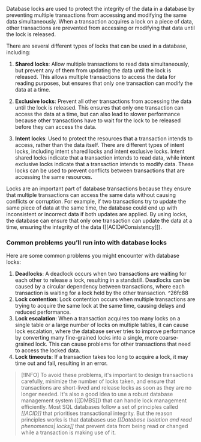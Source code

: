 Database locks are used to protect the integrity of the data in a database by preventing multiple transactions from accessing and modifying the same data simultaneously. When a transaction acquires a lock on a piece of data, other transactions are prevented from accessing or modifying that data until the lock is released.

There are several different types of locks that can be used in a database, including:

1. **Shared locks**: Allow multiple transactions to read data simultaneously, but prevent any of them from updating the data until the lock is released. This allows multiple transactions to access the data for reading purposes, but ensures that only one transaction can modify the data at a time.

2. **Exclusive locks**: Prevent all other transactions from accessing the data until the lock is released. This ensures that only one transaction can access the data at a time, but can also lead to slower performance because other transactions have to wait for the lock to be released before they can access the data.

3. **Intent locks**: Used to protect the resources that a transaction intends to access, rather than the data itself. There are different types of intent locks, including intent shared locks and intent exclusive locks. Intent shared locks indicate that a transaction intends to read data, while intent exclusive locks indicate that a transaction intends to modify data. These locks can be used to prevent conflicts between transactions that are accessing the same resources.

Locks are an important part of database transactions because they ensure that multiple transactions can access the same data without causing conflicts or corruption. For example, if two transactions try to update the same piece of data at the same time, the database could end up with inconsistent or incorrect data  if both updates are applied. By using locks, the database can ensure that only one transaction can update the data at a time, ensuring the integrity of the data ([[ACID#Consistency]]).

### Common problems you’ll run into with database locks

Here are some common problems you might encounter with database locks:

1. **Deadlocks**: A deadlock occurs when two transactions are waiting for each other to release a lock, resulting in a standstill. Deadlocks can be caused by a circular dependency between transactions, where each transaction is waiting for a lock held by the other transaction. ^26fc88
2. **Lock contention**: Lock contention occurs when multiple transactions are trying to acquire the same lock at the same time, causing delays and reduced performance.
3. **Lock escalation**: When a transaction acquires too many locks on a single table or a large number of locks on multiple tables, it can cause lock escalation, where the database server tries to improve performance by converting many fine-grained locks into a single, more coarse-grained lock. This can cause problems for other transactions that need to access the locked data.
4. **Lock timeouts**: If a transaction takes too long to acquire a lock, it may time out and fail, resulting in an error.

>[!INFO]
>To avoid these problems, it's important to design transactions carefully, minimize the number of locks taken, and ensure that transactions are short-lived and release locks as soon as they are no longer needed. It's also a good idea to use a robust database management system ([[DMBS]]) that can handle lock management efficiently.
>Most SQL databases follow a set of principles called _[[ACID]]_ that prioritises transactional integrity. But the reason principles works is that databases use _[[Database Isolation and read phenomenas| locks]]_ that prevent data from being read or changed while a transaction is making use of it.

